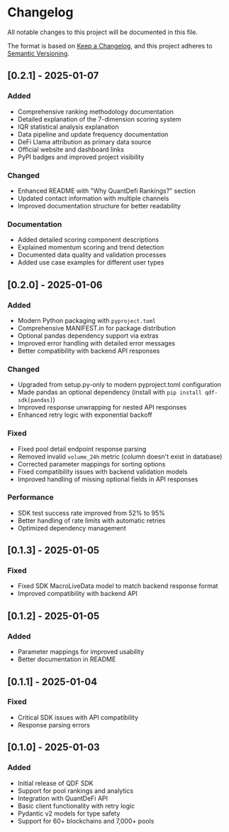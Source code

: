 # Changelog

All notable changes to this project will be documented in this file.

The format is based on [Keep a Changelog](https://keepachangelog.com/en/1.0.0/),
and this project adheres to [Semantic Versioning](https://semver.org/spec/v2.0.0.html).

## [0.2.1] - 2025-01-07

### Added
- Comprehensive ranking methodology documentation
- Detailed explanation of the 7-dimension scoring system
- IQR statistical analysis explanation
- Data pipeline and update frequency documentation
- DeFi Llama attribution as primary data source
- Official website and dashboard links
- PyPI badges and improved project visibility

### Changed
- Enhanced README with "Why QuantDefi Rankings?" section
- Updated contact information with multiple channels
- Improved documentation structure for better readability

### Documentation
- Added detailed scoring component descriptions
- Explained momentum scoring and trend detection
- Documented data quality and validation processes
- Added use case examples for different user types

## [0.2.0] - 2025-01-06

### Added
- Modern Python packaging with `pyproject.toml`
- Comprehensive MANIFEST.in for package distribution
- Optional pandas dependency support via extras
- Improved error handling with detailed error messages
- Better compatibility with backend API responses

### Changed
- Upgraded from setup.py-only to modern pyproject.toml configuration
- Made pandas an optional dependency (install with `pip install qdf-sdk[pandas]`)
- Improved response unwrapping for nested API responses
- Enhanced retry logic with exponential backoff

### Fixed
- Fixed pool detail endpoint response parsing
- Removed invalid `volume_24h` metric (column doesn't exist in database)
- Corrected parameter mappings for sorting options
- Fixed compatibility issues with backend validation models
- Improved handling of missing optional fields in API responses

### Performance
- SDK test success rate improved from 52% to 95%
- Better handling of rate limits with automatic retries
- Optimized dependency management

## [0.1.3] - 2025-01-05

### Fixed
- Fixed SDK MacroLiveData model to match backend response format
- Improved compatibility with backend API

## [0.1.2] - 2025-01-05

### Added
- Parameter mappings for improved usability
- Better documentation in README

## [0.1.1] - 2025-01-04

### Fixed
- Critical SDK issues with API compatibility
- Response parsing errors

## [0.1.0] - 2025-01-03

### Added
- Initial release of QDF SDK
- Support for pool rankings and analytics
- Integration with QuantDeFi API
- Basic client functionality with retry logic
- Pydantic v2 models for type safety
- Support for 60+ blockchains and 7,000+ pools